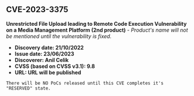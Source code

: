 ## CVE-2023-3375

**Unrestricted File Upload leading to Remote Code Execution Vulnerability on a Media Management Platform (2nd product)** - *Product's name will not be mentioned until the vulnerability is fixed.*

- **Discovery date: 21/10/2022**
- **Issue date: 23/06/2023**
- **Discoverer: Anil Celik**
- **CVSS (based on CVSS v3.1): 9.8**
- **URL: URL will be published**

```
There will be NO PoCs released until this CVE completes it's "RESERVED" state.
```
